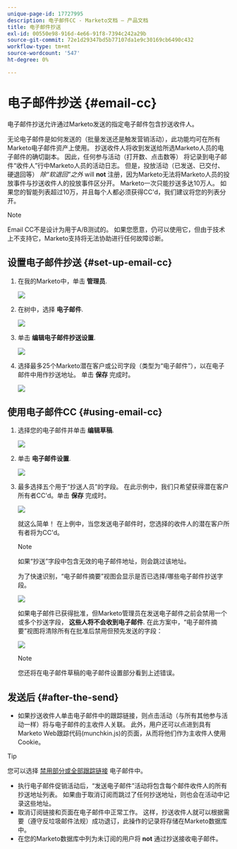 ```yaml
---
unique-page-id: 17727995
description: 电子邮件CC - Marketo文档 — 产品文档
title: 电子邮件抄送
exl-id: 00550e98-916d-4e66-91f8-7394c242a29b
source-git-commit: 72e1d29347bd5b77107da1e9c30169cb6490c432
workflow-type: tm+mt
source-wordcount: '547'
ht-degree: 0%

---
```


# 电子邮件抄送 {#email-cc}

电子邮件抄送允许通过Marketo发送的指定电子邮件包含抄送收件人。

无论电子邮件是如何发送的（批量发送还是触发营销活动），此功能均可在所有Marketo电子邮件资产上使用。 抄送收件人将收到发送给所选Marketo人员的电子邮件的确切副本。 因此，任何参与活动（打开数、点击数等） 将记录到电子邮件“收件人”行中Marketo人员的活动日志。 但是，投放活动（已发送、已交付、硬退回等） _除“软退回”之外_ will **not** 注册，因为Marketo无法将Marketo人员的投放事件与抄送收件人的投放事件区分开。 Marketo一次只能抄送多达10万人。 如果您的智能列表超过10万，并且每个人都必须获得CC&#39;d，我们建议将您的列表分开。

>[!NOTE]
>
>Email CC不是设计为用于A/B测试的。 如果您愿意，仍可以使用它，但由于技术上不支持它，Marketo支持将无法协助进行任何故障诊断。

## 设置电子邮件抄送 {#set-up-email-cc}

1. 在我的Marketo中，单击 **管理员**.

   ![](assets/one.png)

1. 在树中，选择 **电子邮件**.

   ![](assets/two.png)

1. 单击 **编辑电子邮件抄送设置**.

   ![](assets/three.png)

1. 选择最多25个Marketo潜在客户或公司字段（类型为“电子邮件”），以在电子邮件中用作抄送地址。 单击 **保存** 完成时。

   ![](assets/four.png)

## 使用电子邮件CC {#using-email-cc}

1. 选择您的电子邮件并单击 **编辑草稿**.

   ![](assets/five.png)

1. 单击 **电子邮件设置**.

   ![](assets/six.png)

1. 最多选择五个用于“抄送人员”的字段。 在此示例中，我们只希望获得潜在客户所有者CC&#39;d。单击 **保存** 完成时。

   ![](assets/seven.png)

   就这么简单！ 在上例中，当您发送电子邮件时，您选择的收件人的潜在客户所有者将为CC&#39;d。

   >[!NOTE]
   >
   >如果“抄送”字段中包含无效的电子邮件地址，则会跳过该地址。

   为了快速识别，“电子邮件摘要”视图会显示是否已选择/哪些电子邮件抄送字段。

   ![](assets/eight.png)

   如果电子邮件已获得批准，但Marketo管理员在发送电子邮件之前会禁用一个或多个抄送字段， **这些人将不会收到电子邮件**. 在此方案中，“电子邮件摘要”视图将清除所有在批准后禁用但预先发送的字段：

   ![](assets/removal.png)

   >[!NOTE]
   >
   >您还将在电子邮件草稿的电子邮件设置部分看到上述错误。

## 发送后 {#after-the-send}

* 如果抄送收件人单击电子邮件中的跟踪链接，则点击活动（与所有其他参与活动一样）将与电子邮件的主收件人关联。 此外，用户还可以点进到具有Marketo Web跟踪代码(munchkin.js)的页面，从而将他们作为主收件人使用Cookie。

>[!TIP]
>
>您可以选择 [禁用部分或全部跟踪链接](/help/marketo/product-docs/email-marketing/general/functions-in-the-editor/disable-tracking-for-an-email-link.md) 电子邮件中。

* 执行电子邮件促销活动后，“发送电子邮件”活动将包含每个邮件收件人的所有抄送地址列表。 如果由于取消订阅而跳过了任何抄送地址，则也会在活动中记录这些地址。
* 取消订阅链接和页面在电子邮件中正常工作。 这样，抄送收件人就可以根据需要（遵守反垃圾邮件法规）成功退订，此操作的记录将存储在Marketo数据库中。
* 在您的Marketo数据库中列为未订阅的用户将 **not** 通过抄送接收电子邮件。
